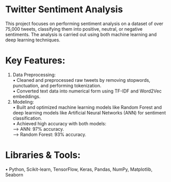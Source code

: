 # Twitter Sentiment Analysis
This project focuses on performing sentiment analysis on a dataset of over 75,000 tweets, classifying them into positive, neutral, or negative sentiments. The analysis is carried out using both machine learning and deep learning techniques.

# Key Features:
1. Data Preprocessing:             
  • Cleaned and preprocessed raw tweets by removing stopwords, punctuation, and performing tokenization.             
  • Converted text data into numerical form using TF-IDF and Word2Vec embeddings.            
2. Modeling:           
  • Built and optimized machine learning models like Random Forest and deep learning models like Artificial Neural Networks (ANN) for sentiment classification.           
  • Achieved high accuracy with both models:          
    --> ANN: 97% accuracy.                                      
    --> Random Forest: 93% accuracy.

# Libraries & Tools:
• Python, Scikit-learn, TensorFlow, Keras, Pandas, NumPy, Matplotlib, Seaborn
